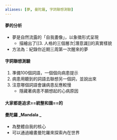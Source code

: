 ```yaml
---
aliases: [夢, 曼陀羅, 字詞聯想測驗]
---
```

#### 夢的分析
- 夢是自然流露的「自我畫像」，以象徵形式呈現
	- 描繪出了[[3. 人格的三個層次|潛意識]]的真實樣貌
- 方法為：紀錄你近期三周第一次醒來的夢


#### 字詞聯想測驗
1. 準備100個詞語，一個個向病患提示
2. 病患用聽到的詞語去聯想另一個詞，並說出來
3. 注意哪個詞語會讓病患反應較慢
	- 隱藏著病患不願想起的心病原因


#### 大家都是追求==統整和諧==的
#### 曼陀羅 _Mandala _
- 為整體自我的核心
- 可以通過繪畫曼陀羅來探索內在世界
